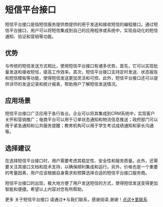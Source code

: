 # 短信平台接口

短信平台接口是指短信服务提供商提供的用于发送和接收短信的编程接口。通过短信平台接口，用户可以将短信集成到自己的应用程序或系统中，实现自动化的短信通知、验证和营销等功能。

## 优势
与传统的短信发送方式相比，使用短信平台接口有诸多优势。首先，它可以实现批量发送和接收短信，提高工作效率。其次，短信平台接口支持定时发送、状态报告和短信模板等功能，使得短信发送更加灵活和可控。此外，短信平台接口还可以提供详尽的发送记录和统计报表，帮助用户了解短信发送情况。

## 应用场景
短信平台接口广泛应用于各行各业。企业可以将其集成到CRM系统中，实现客户关怀和营销推广；电商平台可以用于订单状态通知和物流信息推送；政府部门可以用于紧急通知和公共服务提醒；教育机构可以用于学生考试成绩通知和家长沟通等。

## 选择建议
在选择短信平台接口时，用户需要考虑其稳定性、安全性和服务质量。此外，还需要关注其接口文档和技术支持，以确保顺利集成和运行。另外，价格也是一个重要的考量因素，用户应该根据自身需求和预算选择合适的短信平台接口服务商。

短信平台接口的出现，极大地方便了用户发送短信的方式，使得短信发送变得更加智能和便捷。希望以上内容对您有所帮助。

更多 关于短信平台接口 请通过✈与我们联系，感谢阅读,谢谢！[点这✈里联系](https://1.k02.cc)